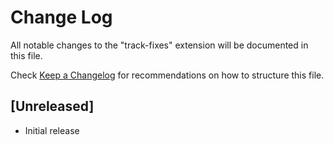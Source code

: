 # Change Log

All notable changes to the "track-fixes" extension will be documented in this file.

Check [Keep a Changelog](http://keepachangelog.com/) for recommendations on how to structure this file.

## [Unreleased]

- Initial release
